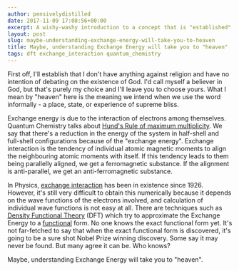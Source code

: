 ```yaml
---
author: pensivelydistilled
date: 2017-11-09 17:08:56+00:00
excerpt: A wishy-washy introduction to a concept that is "established" while still being rather mysterious.
layout: post
slug: maybe-understanding-exchange-energy-will-take-you-to-heaven
title: Maybe, understanding Exchange Energy will take you to "heaven"
tags: dft exchange_interaction quantum_chemistry
---
```


First off, I'll establish that I don't have anything against religion and have no intention of debating on the existence of God. I'd call myself a believer in God, but that's purely my choice and I'll leave you to choose yours. What I mean by "heaven" here is the meaning we intend when we use the word informally - a place, state, or experience of supreme bliss.

Exchange energy is due to the interaction of electrons among themselves. Quantum Chemistry talks about [Hund's Rule of maximum multiplicity](https://en.wikipedia.org/wiki/Hund%27s_rule_of_maximum_multiplicity). We say that there's a reduction in the energy of the system in half-shell and full-shell configurations because of the "exchange energy". Exchange interaction is the tendency of individual atomic magnetic moments to align the neighbouring atomic moments with itself. If this tendency leads to them being parallelly aligned, we get a ferromagnetic substance. If the alignment is anti-parallel, we get an anti-ferromagnetic substance.

In Physics, [exchange interaction](https://en.wikipedia.org/wiki/Exchange_interaction) has been in existence since 1926. However, it's still very difficult to obtain this numerically because it depends on the wave functions of the electrons involved, and calculation of individual wave functions is not easy at all. There are techniques such as [Density Functional Theory](https://en.wikipedia.org/wiki/Density_functional_theory) (DFT) which try to approximate the Exchange Energy to a [functional](https://en.wikipedia.org/wiki/Functional_(mathematics)) form. No one knows the exact functional form yet. It's not far-fetched to say that when the exact functional form is discovered, it's going to be a sure shot Nobel Prize winning discovery. Some say it may never be found. But many agree it can be. Who knows?

Maybe, understanding Exchange Energy will take you to "heaven".
